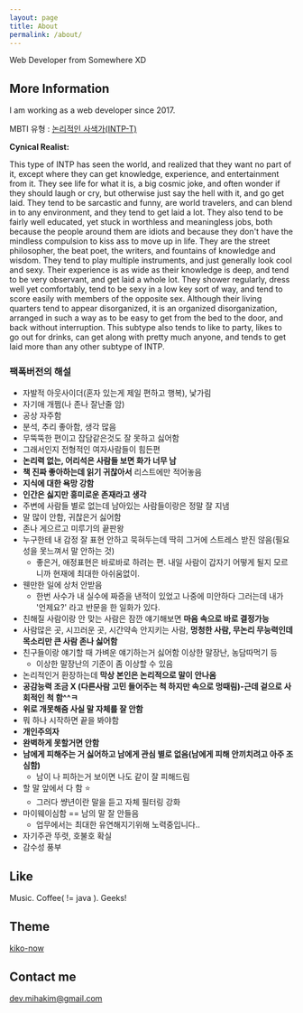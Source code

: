 ```yaml
---
layout: page
title: About
permalink: /about/
---
```


Web Developer from Somewhere XD

## More Information

I am working as a web developer since 2017.

MBTI 유형 : [논리적인 사색가(INTP-T)](https://www.16personalities.com/ko/%EC%84%B1%EA%B2%A9%EC%9C%A0%ED%98%95-intp)

**Cynical Realist:**

This type of INTP has seen the world, and realized that they want no part of it, except where they can get knowledge, experience, and entertainment from it. They see life for what it is, a big cosmic joke, and often wonder if they should laugh or cry, but otherwise just say the hell with it, and go get laid. They tend to be sarcastic and funny, are world travelers, and can blend in to any environment, and they tend to get laid a lot. They also tend to be fairly well educated, yet stuck in worthless and meaningless jobs, both because the people around them are idiots and because they don't have the mindless compulsion to kiss ass to move up in life. They are the street philosopher, the beat poet, the writers, and fountains of knowledge and wisdom. They tend to play multiple instruments, and just generally look cool and sexy. Their experience is as wide as their knowledge is deep, and tend to be very observant, and get laid a whole lot. They shower regularly, dress well yet comfortably, tend to be sexy in a low key sort of way, and tend to score easily with members of the opposite sex. Although their living quarters tend to appear disorganized, it is an organized disorganization, arranged in such a way as to be easy to get from the bed to the door, and back without interruption. This subtype also tends to like to party, likes to go out for drinks, can get along with pretty much anyone, and tends to get laid more than any other subtype of INTP.

### 팩폭버전의 해설

* 자발적 아웃사이더(혼자 있는게 제일 편하고 행복), 낯가림
* 자기애 개쩜(나 존나 잘난줄 암)
* 공상 자주함
* 분석, 추리 좋아함, 생각 많음
* 무뚝뚝한 편이고 잡담같은것도 잘 못하고 싫어함
 * 그래서인지 전형적인 여자사람들이 힘든편
* **논리력 없는, 어리석은 사람들 보면 화가 너무 남**
* **책 진짜 좋아하는데 읽기 귀찮아서** 리스트에만 적어놓음
* **지식에 대한 욕망 강함**
* **인간은 싫지만 흥미로운 존재라고 생각**
* 주변에 사람들 별로 없는데 남아있는 사람들이랑은 정말 잘 지냄
* 말 많이 안함, 귀찮은거 싫어함
* 존나 게으르고 미루기의 끝판왕
* 누구한테 내 감정 잘 표현 안하고 묵혀두는데 딱히 그거에 스트레스 받진 않음(필요성을 못느껴서 말 안하는 것)
  * 좋은거, 애정표현은 바로바로 하려는 편. 내일 사람이 갑자기 어떻게 될지 모르니까 현재에 최대한 아쉬움없이.
* 웬만한 일에 상처 안받음
  * 한번 사수가 내 실수에 짜증을 낸적이 있었고 나중에 미안하다 그러는데 내가 '언제요?' 라고 반문을 한 일화가 있다.
* 친해질 사람이랑 안 맞는 사람은 잠깐 얘기해보면 **마음 속으로 바로 결정가능**
* 사람많은 곳, 시끄러운 곳, 시간약속 안지키는 사람, **멍청한 사람, 무논리 무능력인데 목소리만 큰 사람 존나 싫어함**
* 친구들이랑 얘기할 때 가벼운 얘기하는거 싫어함 이상한 말장난, 농담따먹기 등
  * 이상한 말장난의 기준이 좀 이상할 수 있음
* 논리적인거 환장하는데 **막상 본인은 논리적으로 말이 안나옴**
* **공감능력 조금 X (다른사람 고민 들어주는 척 하지만 속으로 멍때림)-근데 겉으로 사회적인 척 함^^ㅋ**
* **위로 개못해줌 사실 말 자체를 잘 안함**
* 뭐 하나 시작하면 끝을 봐야함
* **개인주의자**
* **완벽하게 못할거면 안함**
* **남에게 피해주는 거 싫어하고 남에게 관심 별로 없음(남에게 피해 안끼치려고 아주 조심함)**
  * 남이 나 피하는거 보이면 나도 같이 잘 피해드림
* 할 말 앞에서 다 함 ⭐️
  * 그러다 썅년이란 말을 듣고 자체 필터링 강화
* 마이웨이심함 == 남의 말 잘 안들음
  * 업무에서는 최대한 유연해지기위해 노력중입니다..
* 자기주관 뚜렷, 호불호 확실
* 감수성 풍부

## Like

Music. Coffee( != java ). Geeks!

## Theme 

[kiko-now](https://github.com/AWEEKJ/kiko-now)

## Contact me

[dev.mihakim@gmail.com](mailto:dev.mihakim@gmail.com)
